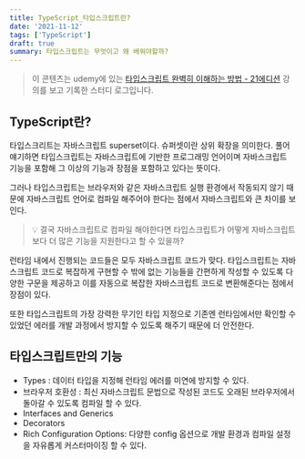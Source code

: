 ```yaml
---
title: TypeScript_타입스크립트란?
date: '2021-11-12'
tags: ['TypeScript']
draft: true
summary: 타입스크립트는 무엇이고 왜 배워야할까?
---
```


> 이 콘텐츠는 udemy에 있는 [타입스크립트 완벽히 이해하는 방법 - 21에디션](https://www.udemy.com/course/best-typescript-21/) 강의를 보고 기록한 스터디 로그입니다.

## TypeScript란?

타입스크리트는 자바스크립트 superset이다. 슈퍼셋이란 상위 확장을 의미한다. 풀어 얘기하면 타입스크립트는 자바스크립트에 기반한 프로그래밍 언어이며 자바스크립트 기능을 포함해 그 이상의 기능과 장점을 포함하고 있다는 뜻이다.

그러나 타입스크립트는 브라우저와 같은 자바스크립트 실행 환경에서 작동되지 않기 때문에 자바스크립트 언어로 컴파일 해주어야 한다는 점에서 자바스크립트와 큰 차이를 보인다.

> 💡 결국 자바스크립트로 컴파일 해야한다면 타입스크립트가 어떻게 자바스크립트보다 더 많은 기능을 지원한다고 할 수 있을까?

런타임 내에서 진행되는 코드들은 모두 자바스크립트 코드가 맞다. 타입스크립트는 자바스크립트 코드로 복잡하게 구현할 수 밖에 없는 기능들을 간편하게 작성할 수 있도록 다양한 구문을 제공하고 이를 자동으로 복잡한 자바스크립트 코드로 변환해준다는 점에서 장점이 있다.

또한 타입스크립트의 가장 강력한 무기인 타입 지정으로 기존엔 런타임에서만 확인할 수 있었던 에러를 개발 과정에서 방지할 수 있도록 해주기 때문에 더 안전한다.

## 타입스크립트만의 기능

- Types : 데이터 타입을 지정해 런타임 에러를 미연에 방지할 수 있다.
- 브라우저 호환성 : 최신 자바스크립트 문법으로 작성된 코드도 오래된 브라우저에서 돌아갈 수 있도록 컴파일 할 수 있다.
- Interfaces and Generics
- Decorators
- Rich Configuration Options: 다양한 config 옵션으로 개발 환경과 컴파일 설정을 자유롭게 커스터마이징 할 수 있다.

